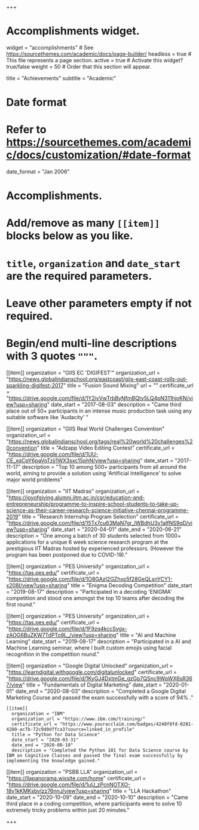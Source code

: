 +++
# Accomplishments widget.
widget = "accomplishments"  # See https://sourcethemes.com/academic/docs/page-builder/
headless = true  # This file represents a page section.
active = true  # Activate this widget? true/false
weight = 50  # Order that this section will appear.

title = "Achievements"
subtitle = "Academic"

# Date format
#   Refer to https://sourcethemes.com/academic/docs/customization/#date-format
date_format = "Jan 2006"

# Accomplishments.
#   Add/remove as many `[[item]]` blocks below as you like.
#   `title`, `organization` and `date_start` are the required parameters.
#   Leave other parameters empty if not required.
#   Begin/end multi-line descriptions with 3 quotes `"""`.

[[item]]
  organization = "GIIS EC 'DIGIFEST'"
  organization_url = "https://news.globalindianschool.org/eastcoast/giis-east-coast-rolls-out-sparkling-digifest-2017"
  title = "Fusion Sound Mixing"
  url = ""
  certificate_url = "https://drive.google.com/file/d/1Y2ivVwTrbByNfmBQty5LQ4pN311hjoKN/view?usp=sharing"
  date_start = "2017-08-03"
  description = "Came third place out of 50+ participants in an intense music production task using any suitable software like 'Audacity' "

[[item]]
  organization = "GIIS Real World Challenges Convention"
  organization_url = "https://news.globalindianschool.org/tags/real%20world%20challenges%20convention"
  title = "Adzapp Video Editing Contest"
  certificate_url = "https://drive.google.com/file/d/1UU-CE_xqCpY6paVoTzjj1WX3sxc15phN/view?usp=sharing"
  date_start = "2017-11-17"
  description = "Top 10 among 500+ participants from all around the world, aiming to provide a solution using 'Artificial Intelligence' to solve major world problems"

[[item]]
  organization = "IIT Madras"
  organization_url = "https://joyofgiving.alumni.iitm.ac.in/csr/education-and-entrepreneurship/programme-to-inspire-school-students-to-take-up-science-as-their-career-research-science-initiative-chennai-programme-2019"
  title = "Research Internship Program Selection"
  certificate_url = "https://drive.google.com/file/d/15Tx7cu63MaN7gr_lWBdhU3v1aIfNS9qD/view?usp=sharing"
  date_start = "2020-04-01"
  date_end = "2020-06-21"
  description = "One among a batch of 30 students selected from 1000+ applications for a unique 6 week science research program at the prestigious IIT Madras hosted by experienced professors. (However the program has been postponed due to COVID-19)."

  [[item]]
  organization = "PES University"
  organization_url = "https://tas.pes.edu/"
  certificate_url = "https://drive.google.com/file/d/1O8GAzI2GZhxo5f28GeQLsnYCY1-x208I/view?usp=sharing"
  title = "Enigma Decoding Competition"
  date_start = "2019-08-17"
  description = "Participated in a decoding 'ENIGMA' competition and stood one amongst the top 10 teams after decoding the first round."

[[item]]
  organization = "PES University"
  organization_url = "https://tas.pes.edu/"
  certificate_url = "https://drive.google.com/file/d/1F9zq4kccSvgx-zAOG6BuZKW7TdPTo9L_/view?usp=sharing"
  title = "AI and Machine Learning"
  date_start = "2019-08-17"
  description = "Participated in a AI and Machine Learning seminar, where I built custom emojis using facial recognition in the competition round."

  [[item]]
    organization = "Google Digital Unlocked"
    organization_url = "https://learndigital.withgoogle.com/digitalunlocked"
    certificate_url = "https://drive.google.com/file/d/1KyGJ4DxtmGe_gzGp7QSnc9WqWX6sR367/view"
    title = "Fundamentals of Digital Marketing"
    date_start = "2020-01-01"
    date_end = "2020-08-03"
    description = "Completed a Google Digital Marketing Course and passed the exam successfully with a score of 94% ."

    [[item]]
      organization = "IBM"
      organization_url = "https://www.ibm.com/training/"
      certificate_url = "https://www.youracclaim.com/badges/4240f8fd-0281-4280-ac7b-72c9d0dffca3?source=linked_in_profile"
      title = "Python for Data Science"
      date_start = "2020-03-31"
      date_end = "2020-08-10"
      description = "Completed the Python 101 for Data Science course by IBM on Cognitive Classes and passed the final exam successfully by implementing the knowledge gained."

[[item]]
      organization = "PSBB LLA"
      organization_url = "https://llapanorama.wixsite.com/home"
      certificate_url = "https://drive.google.com/file/d/1uU_zPcnNOTXO-18y1kKMKsbyIzz76nnJ/view?usp=sharing"
      title = "LLA Hackathon"
      date_start = "2020-10-09"
      date_end = "2020-10-10"
      description = "Came third place in a coding competition, where participants were to solve 10 extremely tricky problems within just 20 minutes."



+++
